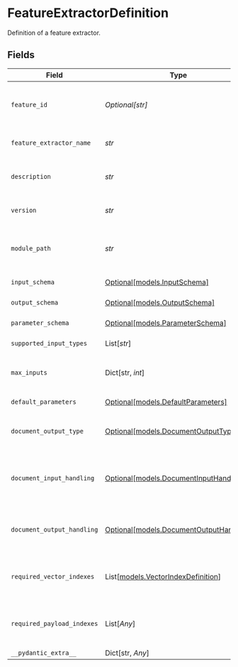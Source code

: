 # FeatureExtractorDefinition

Definition of a feature extractor.


## Fields

| Field                                                                          | Type                                                                           | Required                                                                       | Description                                                                    |
| ------------------------------------------------------------------------------ | ------------------------------------------------------------------------------ | ------------------------------------------------------------------------------ | ------------------------------------------------------------------------------ |
| `feature_id`                                                                   | *Optional[str]*                                                                | :heavy_minus_sign:                                                             | Unique identifier for the feature extractor                                    |
| `feature_extractor_name`                                                       | *str*                                                                          | :heavy_check_mark:                                                             | Name of the feature extractor                                                  |
| `description`                                                                  | *str*                                                                          | :heavy_check_mark:                                                             | Description of the feature extractor                                           |
| `version`                                                                      | *str*                                                                          | :heavy_check_mark:                                                             | Version of the feature extractor                                               |
| `module_path`                                                                  | *str*                                                                          | :heavy_check_mark:                                                             | Python module path for the feature extractor                                   |
| `input_schema`                                                                 | [Optional[models.InputSchema]](../models/inputschema.md)                       | :heavy_minus_sign:                                                             | Schema for input data                                                          |
| `output_schema`                                                                | [Optional[models.OutputSchema]](../models/outputschema.md)                     | :heavy_minus_sign:                                                             | Schema for output data                                                         |
| `parameter_schema`                                                             | [Optional[models.ParameterSchema]](../models/parameterschema.md)               | :heavy_minus_sign:                                                             | Schema for parameters                                                          |
| `supported_input_types`                                                        | List[*str*]                                                                    | :heavy_minus_sign:                                                             | Supported input types                                                          |
| `max_inputs`                                                                   | Dict[str, *int*]                                                               | :heavy_minus_sign:                                                             | Maximum number of inputs of each type                                          |
| `default_parameters`                                                           | [Optional[models.DefaultParameters]](../models/defaultparameters.md)           | :heavy_minus_sign:                                                             | Default parameters                                                             |
| `document_output_type`                                                         | [Optional[models.DocumentOutputType]](../models/documentoutputtype.md)         | :heavy_minus_sign:                                                             | Enum for document output types                                                 |
| `document_input_handling`                                                      | [Optional[models.DocumentInputHandling]](../models/documentinputhandling.md)   | :heavy_minus_sign:                                                             | How documents are provided to the feature extractor                            |
| `document_output_handling`                                                     | [Optional[models.DocumentOutputHandling]](../models/documentoutputhandling.md) | :heavy_minus_sign:                                                             | Enum for document output handling types                                        |
| `required_vector_indexes`                                                      | List[[models.VectorIndexDefinition](../models/vectorindexdefinition.md)]       | :heavy_minus_sign:                                                             | Vector indexes required by the extractor                                       |
| `required_payload_indexes`                                                     | List[*Any*]                                                                    | :heavy_minus_sign:                                                             | Payload indexes required by the extractor                                      |
| `__pydantic_extra__`                                                           | Dict[str, *Any*]                                                               | :heavy_minus_sign:                                                             | N/A                                                                            |